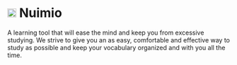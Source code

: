# <img src="https://nuimio.com/images/svgs/static%20logo.svg" width="20" height="20" /> Nuimio 
A learning tool that will ease the mind and keep you from excessive studying. We strive to give you an as easy, comfortable and effective way to study as possible and keep your vocabulary organized and with you all the time.
